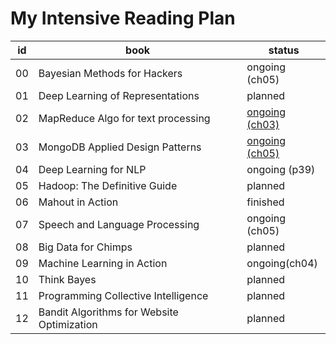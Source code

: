 My Intensive Reading Plan
==========================


| id  | book | status |
| --- | ---- | ------ |
| 00   | Bayesian Methods for Hackers | ongoing (ch05) |
| 01   | Deep Learning of Representations | planned  |
| 02   | MapReduce Algo for text processing | [ongoing (ch03)](./02-TPMR.md) |
| 03   | MongoDB Applied Design Patterns |  [ongoing (ch05)](./03-MADP.md)  |
| 04   | Deep Learning for NLP | ongoing (p39) |
| 05   | Hadoop: The Definitive Guide | planned |
| 06   | Mahout in Action | finished |
| 07   | Speech and Language Processing | ongoing (ch05) |
| 08   | Big Data for Chimps | planned |
| 09   | Machine Learning in Action | ongoing(ch04) |
| 10   | Think Bayes | planned |
| 11   | Programming Collective Intelligence | planned |
| 12   | Bandit Algorithms for Website Optimization | planned |
